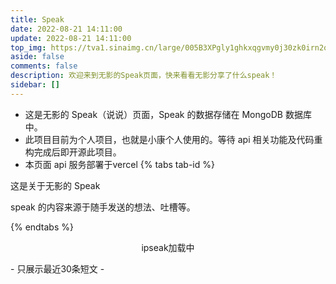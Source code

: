 ```yaml
---
title: Speak
date: 2022-08-21 14:11:00
update: 2022-08-21 14:11:00
top_img: https://tva1.sinaimg.cn/large/005B3XPgly1ghkxqgvmy0j30zk0irn2q.jpg
aside: false
comments: false
description: 欢迎来到无影的Speak页面，快来看看无影分享了什么speak！
sidebar: []
---
```

- 这是无影的 Speak（说说）页面，Speak 的数据存储在 MongoDB 数据库中。
- 此项目目前为个人项目，也就是小康个人使用的。等待 api 相关功能及代码重构完成后即开源此项目。
- 本页面 api 服务部署于vercel
{% tabs tab-id %}

<!-- tab 关于ispeak页面</i> -->

这是关于无影的 Speak

<!-- endtab -->

<!-- tab 关于内容</i>  -->

speak 的内容来源于随手发送的想法、吐槽等。

<!-- endtab -->

{% endtabs %}
<div id="tip" style="text-align:center;">ipseak加载中</div>
<div id="ispeak"></div>
<link
  rel="stylesheet"
  href="https://jsd.cdn.zzko.cn/npm/highlight.js/styles/atom-one-dark.min.css"
/>
<link
  rel="stylesheet"
  href="https://jsd.cdn.zzko.cn/npm/ispeak/style.css"
/>

<script src="https://jsd.cdn.zzko.cn/npm/highlight.js/highlight.min.js"></script>
<script src="https://jsd.cdn.zzko.cn/npm/marked@v3/marked.min.js"></script>
<script src="https://jsd.cdn.zzko.cn/npm/ispeak/ispeak.umd.js"></script>
<link
  rel="stylesheet"
  href="https://cdn.jsdelivr.net/npm/twikoo@1.6.8/dist/twikoo.css"
/>
<!-- JS -->
<script src="https://cdn.jsdelivr.net/npm/twikoo@1.6.8/dist/twikoo.min.js"></script>
<script>
  var head = document.getElementsByTagName('head')[0]
  var meta = document.createElement('meta')
  meta.name = 'referrer'
  meta.content = 'no-referrer'
  head.appendChild(meta)
  if (ispeak) {
    ispeak
      .init({
        el: '#ispeak',
        api: 'https://kkapi.wyblog1.tk/',
        author: '63c28a71aa610fa0dc9b6f1a',
        pageSize: 10,
        speakPage: '/ispeak/',
        loading_img: 'https://bu.dusays.com/2021/03/04/d2d5e983e2961.gif',
        githubClientId: 'Iv1.799165c0f7a9dd1f',
        fromColor:'rgb(245, 150, 170)', // 下方标签背景颜色 默认 rgb(245, 150, 170)
        comment: function (speak) {
          // 4.4.0 之后在此回调函数中初始化评论
          const { _id, title, content } = speak
          const contentSub = content.substring(0, 30)
          twikoo.init({
            el: '.ispeak-comment', // 默认情况下 ipseak 生成class为 ispeak-comment 的div
            title: title || contentSub, // 手动传入当前speak的标题(由于content可能过长，因此截取前30个字符)
            envId: 'https://twikoo.wyblog1.tk',
            pageSize: 10,
            requiredMeta: ["nick", "mail"],
            login: 'enable',
            dark: 'html[data-theme="dark"]',
            imageUploader: false,
            emoji:
              [
                "https://jsd.cdn.zzko.cn/npm/sticker-heo/Sticker-100",
                "https://jsd.cdn.zzko.cn/npm/telegram-gif/Telegram-Gif",
                "https://jsd.cdn.zzko.cn/npm/@waline/emojis/tw-emoji/"
              ]
          })
        }
      })
      .then(function () {
        console.log('ispeak 加载完成')
        document.getElementById('tip').style.display = 'none'
      })
  } else {
    document.getElementById('tip').innerHTML = 'ipseak依赖加载失败！'
  }
</script>
<script>
!function(e,t){"object"==typeof exports&&"undefined"!=typeof module?t(exports):"function"==typeof define&&define.amd?define(["exports"],t):t((e=e||self).timeago={})}(this,function(e){"use strict";var r=["second","minute","hour","day","week","month","year"];var a=["秒","分钟","小时","天","周","个月","年"];function t(e,t){n[e]=t}function i(e){return n[e]||n.en_US}var n={},f=[60,60,24,7,365/7/12,12];function o(e){return e instanceof Date?e:!isNaN(e)||/^\d+$/.test(e)?new Date(parseInt(e)):(e=(e||"").trim().replace(/\.\d+/,"").replace(/-/,"/").replace(/-/,"/").replace(/(\d)T(\d)/,"$1 $2").replace(/Z/," UTC").replace(/([+-]\d\d):?(\d\d)/," $1$2"),new Date(e))}function d(e,t){for(var n=e<0?1:0,r=e=Math.abs(e),a=0;e>=f[a]&&a<f.length;a++)e/=f[a];return(0===(a*=2)?9:1)<(e=Math.floor(e))&&(a+=1),t(e,a,r)[n].replace("%s",e.toString())}function l(e,t){return((t?o(t):new Date)-o(e))/1e3}var s="timeago-id";function h(e){return parseInt(e.getAttribute(s))}var p={},v=function(e){clearTimeout(e),delete p[e]};function m(e,t,n,r){v(h(e));var a=r.relativeDate,i=r.minInterval,o=l(t,a);e.innerText=d(o,n);var u,c=setTimeout(function(){m(e,t,n,r)},Math.min(1e3*Math.max(function(e){for(var t=1,n=0,r=Math.abs(e);e>=f[n]&&n<f.length;n++)e/=f[n],t*=f[n];return r=(r%=t)?t-r:t,Math.ceil(r)}(o),i||1),2147483647));p[c]=0,u=c,e.setAttribute(s,u)}t("en_US",function(e,t){if(0===t)return["just now","right now"];var n=r[Math.floor(t/2)];return 1<e&&(n+="s"),[e+" "+n+" ago","in "+e+" "+n]}),t("zh_CN",function(e,t){if(0===t)return["刚刚","片刻后"];var n=a[~~(t/2)];return[e+" "+n+"前",e+" "+n+"后"]}),e.cancel=function(e){e?v(h(e)):Object.keys(p).forEach(v)},e.format=function(e,t,n){return d(l(e,n&&n.relativeDate),i(t))},e.register=t,e.render=function(e,t,n){var r=e.length?e:[e];return r.forEach(function(e){m(e,e.getAttribute("datetime"),i(t),n||{})}),r},Object.defineProperty(e,"__esModule",{value:!0})});
var Url = 'https://bbapi.chuckle.top/api/ispeak?author=62dfff698999529f10b18d03&pageSize=30'
var items = []

// 获取数据
function getNew() {
    fetch(Url).then(res => res.json()).then((res) => {
        items = res.data.items
    }).then(() => {
        bb();
    })
}

// 渲染数据
function bb() {
    let bb = document.getElementById('bibi')
    if (items.length == 30) {
        document.querySelector('.limit').style.display = 'block'
    }

    items.forEach((item) => {
        let d = new Date(item.createdAt)
        let date = d.getFullYear() + '/' + (d.getMonth() + 1) + '/' + d.getDate() + ' ' + d.getHours() + ':' + d.getMinutes() + ':' + d.getSeconds()
        let dataTime = timeago.format(date, 'zh_CN');

        bb.innerHTML += '<div class="bb-box"><div class="bb-content">' + contentFormat(item.content) + '</div><div class="bb-bottom"><span class="time">' + dataTime + '</span> <span style="margin-left:5px;"><i class="fa-solid fa-tag"></i> ' + item.tag.name
    })
    var x = document.getElementById("bbcontainer");
    if (x != null)
    x.remove();
}

function contentToText(s) {
    let br = /<\/*br>|[\s\uFEFF\xA0]+/g;
    let re_forimg = /<img(.*?)src=[\"|\']?(.*?)[\"|\']?(.*?)>|!\[(.*?)\]\((.*?)\)/g;
    let getImgUrl = /(http(.*).[jpg|png|gif])/g;
    let ls = s.match(getImgUrl)
    s = s.replace(re_forimg, '')
    s = s.replaceAll(br, '')

    let text = ''
    if (ls) {
        ls.forEach((e) => {
            text += '[图片]'
        })
    }
    s += text
    console.log(s);
    return s
}

// content格式化
function contentFormat(s) {
    let br = /<\/*br>|^[\s\uFEFF\xA0]+|[\s\uFEFF\xA0]+$/g;
    let re_forimg = /<img(.*?)src=[\"|\']?(.*?)[\"|\']?(.*?)>|!\[(.*?)\]\((.*?)\)/g;
    let getImgUrl = /(http(.*).[jpg|png|gif])/g;
    let ls = s.match(getImgUrl)
    s = s.replace(re_forimg, '')
    s = s.replace(br, '')

    let html = '<br>'
    if (ls) {
        ls.forEach((e) => {
            html += '<a href="' + e + '" target="_blank" data-fancybox="group" class="fancybox"><img src="' + e + '"></a>'
        })
    }
    s += html
    return s
}
getNew();
</script>

<div id="bibi"></div>

<div class="limit">- 只展示最近30条短文 -</div>
